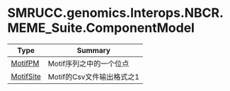 ﻿
# SMRUCC.genomics.Interops.NBCR.MEME_Suite.ComponentModel

|Type|Summary|
|----|-------|
|[MotifPM](./MotifPM.md)|Motif序列之中的一个位点|
|[MotifSite](./MotifSite.md)|Motif的Csv文件输出格式之1|

